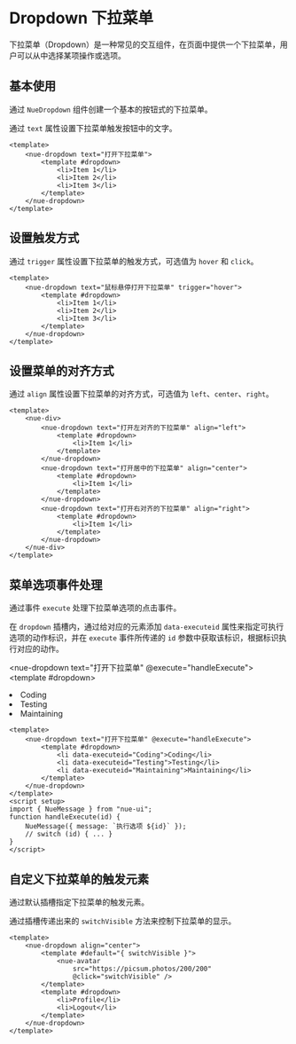 <script setup>
import { NueMessage } from 'nue-ui'

function handleExecute(id) {
    NueMessage({ message: `执行选项 ${id}`});
}
</script>

# Dropdown 下拉菜单

下拉菜单（Dropdown）是一种常见的交互组件，在页面中提供一个下拉菜单，用户可以从中选择某项操作或选项。

## 基本使用

通过 `NueDropdown` 组件创建一个基本的按钮式的下拉菜单。

通过 `text` 属性设置下拉菜单触发按钮中的文字。

<nue-dropdown text="打开下拉菜单">
    <template #dropdown>
        <li>Item 1</li>
        <li>Item 2</li>
        <li>Item 3</li>
    </template>
</nue-dropdown>

```vue
<template>
    <nue-dropdown text="打开下拉菜单">
        <template #dropdown>
            <li>Item 1</li>
            <li>Item 2</li>
            <li>Item 3</li>
        </template>
    </nue-dropdown>
</template>
```

## 设置触发方式

通过 `trigger` 属性设置下拉菜单的触发方式，可选值为 `hover` 和 `click`。

<nue-dropdown text="鼠标悬停打开下拉菜单" trigger="hover">
    <template #dropdown>
        <li>Item 1</li>
        <li>Item 2</li>
        <li>Item 3</li>
    </template>
</nue-dropdown>

```vue
<template>
    <nue-dropdown text="鼠标悬停打开下拉菜单" trigger="hover">
        <template #dropdown>
            <li>Item 1</li>
            <li>Item 2</li>
            <li>Item 3</li>
        </template>
    </nue-dropdown>
</template>
```

## 设置菜单的对齐方式

通过 `align` 属性设置下拉菜单的对齐方式，可选值为 `left`、`center`、`right`。

<nue-div>
    <nue-dropdown text="打开左对齐的下拉菜单" align="left">
        <template #dropdown>
            <li>Item 1</li>
        </template>
    </nue-dropdown>
    <nue-dropdown text="打开居中的下拉菜单" align="center">
        <template #dropdown>
            <li>Item 1</li>
        </template>
    </nue-dropdown>
    <nue-dropdown text="打开右对齐的下拉菜单" align="right">
        <template #dropdown>
            <li>Item 1</li>
        </template>
    </nue-dropdown>
</nue-div>

```vue
<template>
    <nue-div>
        <nue-dropdown text="打开左对齐的下拉菜单" align="left">
            <template #dropdown>
                <li>Item 1</li>
            </template>
        </nue-dropdown>
        <nue-dropdown text="打开居中的下拉菜单" align="center">
            <template #dropdown>
                <li>Item 1</li>
            </template>
        </nue-dropdown>
        <nue-dropdown text="打开右对齐的下拉菜单" align="right">
            <template #dropdown>
                <li>Item 1</li>
            </template>
        </nue-dropdown>
    </nue-div>
</template>
```

## 菜单选项事件处理

通过事件 `execute` 处理下拉菜单选项的点击事件。

在 `dropdown` 插槽内，通过给对应的元素添加 `data-executeid` 属性来指定可执行选项的动作标识，并在 `execute` 事件所传递的 `id` 参数中获取该标识，根据标识执行对应的动作。

<nue-dropdown text="打开下拉菜单" @execute="handleExecute">
<template #dropdown>

<li data-executeid="Coding">Coding</li>
<li data-executeid="Testing">Testing</li>
<li data-executeid="Maintaining">Maintaining</li>
</template>
</nue-dropdown>

```vue
<template>
    <nue-dropdown text="打开下拉菜单" @execute="handleExecute">
        <template #dropdown>
            <li data-executeid="Coding">Coding</li>
            <li data-executeid="Testing">Testing</li>
            <li data-executeid="Maintaining">Maintaining</li>
        </template>
    </nue-dropdown>
</template>
<script setup>
import { NueMessage } from "nue-ui";
function handleExecute(id) {
    NueMessage({ message: `执行选项 ${id}` });
    // switch (id) { ... }
}
</script>
```

## 自定义下拉菜单的触发元素

通过默认插槽指定下拉菜单的触发元素。

通过插槽传递出来的 `switchVisible` 方法来控制下拉菜单的显示。

<nue-dropdown align="center">
    <template #default="{ switchVisible }">
        <nue-avatar
            src="https://picsum.photos/200/200"
            @click="switchVisible" />
    </template>
    <template #dropdown>
        <li>Profile</li>
        <li>Logout</li>
    </template>
</nue-dropdown>

```vue
<template>
    <nue-dropdown align="center">
        <template #default="{ switchVisible }">
            <nue-avatar
                src="https://picsum.photos/200/200"
                @click="switchVisible" />
        </template>
        <template #dropdown>
            <li>Profile</li>
            <li>Logout</li>
        </template>
    </nue-dropdown>
</template>
```

